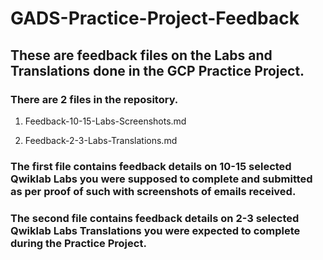 # GADS-Practice-Project-Feedback

## These are feedback files on the Labs and Translations done in the GCP Practice Project.

### There are 2 files in the repository.

   1. Feedback-10-15-Labs-Screenshots.md

   2. Feedback-2-3-Labs-Translations.md

### The first file contains feedback details on 10-15 selected Qwiklab Labs you were supposed to complete and submitted as per proof of such with screenshots of emails received.

### The second file contains feedback details on 2-3 selected Qwiklab Labs Translations you were expected to complete during the Practice Project.


